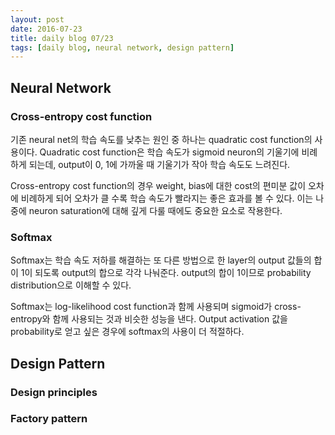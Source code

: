 ```yaml
---
layout: post
date: 2016-07-23
title: daily blog 07/23
tags: [daily blog, neural network, design pattern]
---
```


## Neural Network

### Cross-entropy cost function

기존 neural net의 학습 속도를 낮추는 원인 중 하나는 quadratic cost function의 사용이다.
Quadratic cost function은 학습 속도가 sigmoid neuron의 기울기에 비례하게 되는데, output이 0, 1에 가까울 때 기울기가 작아 학습 속도도 느려진다.

Cross-entropy cost function의 경우 weight, bias에 대한 cost의 편미분 값이 오차에 비례하게 되어 오차가 클 수록 학습 속도가 빨라지는 좋은 효과를 볼 수 있다.
이는 나중에 neuron saturation에 대해 깊게 다룰 때에도 중요한 요소로 작용한다.

### Softmax

Softmax는 학습 속도 저하를 해결하는 또 다른 방법으로 한 layer의 output 값들의 합이 1이 되도록 output의 합으로 각각 나눠준다.
output의 합이 1이므로 probability distribution으로 이해할 수 있다.

Softmax는 log-likelihood cost function과 함께 사용되며 sigmoid가 cross-entropy와 함께 사용되는 것과 비슷한 성능을 낸다.
Output activation 값을 probability로 얻고 싶은 경우에 softmax의 사용이 더 적절하다.

## Design Pattern

### Design principles

### Factory pattern